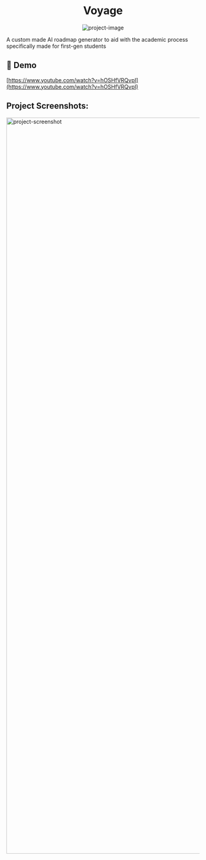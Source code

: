 <h1 align="center" id="title">Voyage</h1>

<p align="center"><img src="https://socialify.git.ci/Sraghav63/voyage/image?language=1&amp;owner=1&amp;name=1&amp;stargazers=1&amp;theme=Light" alt="project-image"></p>

<p id="description">A custom made AI roadmap generator to aid with the academic process specifically made for first-gen students</p>

<h2>🚀 Demo</h2>

[https://www.youtube.com/watch?v=hOSHfVRQvpI](https://www.youtube.com/watch?v=hOSHfVRQvpI)

<h2>Project Screenshots:</h2>

<img src="https://cdn.discordapp.com/attachments/763297480942944276/1269118945831555082/XulTOYu.png?ex=66aee69f&amp;is=66ad951f&amp;hm=57871e2df3a4c6f91f3511ea46ecb386bb830870b49de2ed88327e9b264c80cf&amp;" alt="project-screenshot" width="1080" height="1920/">
